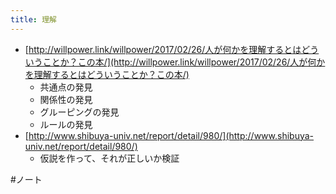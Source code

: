 ```yaml
---
title: 理解
---
```


* [http://willpower.link/willpower/2017/02/26/人が何かを理解するとはどういうことか？この本/](http://willpower.link/willpower/2017/02/26/人が何かを理解するとはどういうことか？この本/)
  * 共通点の発見
  * 関係性の発見
  * グルーピングの発見
  * ルールの発見
* [http://www.shibuya-univ.net/report/detail/980/](http://www.shibuya-univ.net/report/detail/980/)
  * 仮説を作って、それが正しいか検証

\#ノート
